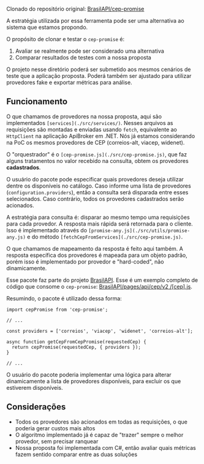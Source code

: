 Clonado do repositório original: [BrasilAPI/cep-promise](https://github.com/BrasilAPI/cep-promise)

A estratégia utilizada por essa ferramenta pode ser uma alternativa ao sistema que estamos propondo.

O propósito de clonar e testar o `cep-promise` é:
1. Avaliar se realmente pode ser considerado uma alternativa
2. Comparar resultados de testes com a nossa proposta

O projeto nesse diretório poderá ser submetido aos mesmos cenários de teste que a aplicação proposta. Poderá também ser ajustado para utilizar provedores fake e exportar métricas para análise.

## Funcionamento

O que chamamos de provedores na nossa proposta, aqui são implementados `[services](./src/services/)`. Nesses arquivos as requisições são montadas e enviadas usando `fetch`, equivalente ao `HttpClient` na aplicação ApiBroker em .NET. Nós já estamos considerando na PoC os mesmos provedores de CEP (correios-alt, viacep, widenet).

O "orquestrador" é o `[cep-promise.js](./src/cep-promise.js)`, que faz alguns tratamentos no valor recebido na consulta, obtem os provedores **cadastrados**.

O usuário do pacote pode especificar quais provedores deseja utilizar dentre os disponíveis no catálogo. Caso informe uma lista de provedores (`configuration.providers`), então a consulta será disparada entre esses selecionados. Caso contrário, todos os provedores cadastrados serão acionados.

A estratégia para consulta é: disparar ao mesmo tempo uma requisições para cada provedor. A resposta mais rápida será retornada para o cliente. Isso é implementado através do `[promise-any.js](./src/utils/promise-any.js)` e do método `[fetchCepFromServices](./src/cep-promise.js)`.

O que chamamos de mapeamento da resposta é feito aqui também. A resposta específica dos provedores é mapeada para um objeto padrão, porém isso é implementado por provedor e "hard-coded", não dinamicamente.

Esse pacote faz parte do projeto [BrasilAPI](). Esse é um exemplo completo de código que consome o `cep-promise`: [BrasilAPI/pages/api/cep/v2
/[cep].js](https://github.com/BrasilAPI/BrasilAPI/blob/main/pages/api/cep/v2/%5Bcep%5D.js).

Resumindo, o pacote é utilizado dessa forma:
```
import cepPromise from 'cep-promise';

// ...

const providers = ['correios', 'viacep', 'widenet', 'correios-alt'];

async function getCepFromCepPromise(requestedCep) {
  return cepPromise(requestedCep, { providers });
}

// ...
```

O usuário do pacote poderia implementar uma lógica para alterar dinamicamente a lista de provedores disponíveis, para excluir os que estiverem disponíveis.

## Considerações

* Todos os provedores são acionados em todas as requisições, o que poderia gerar custos mais altos
* O algoritmo implementado já é capaz de "trazer" sempre o melhor provedor, sem precisar ranquear
* Nossa proposta foi implementada com C#, então avaliar quais métricas fazem sentido comparar entre as duas soluções
